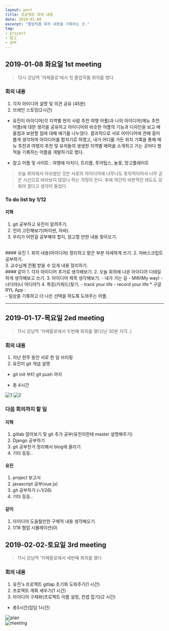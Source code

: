 ```yaml
---
layout: post
title: 프로젝트 회의 내용
date: 2019-01-08
excerpt: "졸업작품 회의 내용을 기록하는 곳."
tag: 
- project 
- 참고 
- 공부
---
```


## 2019-01-08 화요일 1st meeting

> 12시 강남역 '카페올로'에서 첫 졸업작품 회의를 했다. 

### 회의 내용

1. 각자 아이디어 설명 및 의견 공유 (45분)
2. 브레인 스토밍(2시간) 
- 유진이 아이디어(각 지역별 현지 사람 추천 여행 어플)과 나의 아이디어(메뉴 추천 어플)에 대한 
생각을 공유하고 아이디어와 비슷한 어플의 기능과 디자인을 보고 배울점과 보완할 점에 대해 
얘기를 나누었다. 
결과적으로 서로 아이디어에 관해 흥미롭게 생각하여 아이디어를 합치기로 하였고,
내가 어디를 가든 위치 기록을 통해 메뉴 추천과 여행지 추천 및 유저들의 
생생한 지역별 매력을 소개하고 가는 곳마다 행적을 기록하는 어플을 개발하기로 했다.

* 참고 어플 및 사이트 : 여행에 미치다, 트리플, 투어팁스, 놀꽃, 망고플레이트

> 오늘 회의에서 아쉬웠던 것은 서로의 아이디어에 너무나도 호의적이어서 
너무 곧은 시선으로 바라보지 않았나 하는 걱정이 든다. 
후에 약간의 비판적인 태도도 갖춰야 겠다고 생각이 들었다.

### To do list by 1/12

#### 지혁
1. git 공부하고 유진이 알려주기.
2. 언어 고민해보기(파이썬, 자바).
3. 우리가 어떤걸 공부해야 할지, 참고할 만한 내용 찾아오기.
<br>
#### 유진
1. 회의 내용(아이디어) 정리하고 맡은 부분 자세하게 쓰기.
2. 자바스크립트 공부하기.<br>
3. 교수님께 컨펌 받을 수 있게 내용 정리하기.
<br>
#### 같이
1. 각자 아이디어 추가로 생각해보기.
2. 오늘 회의에 나온 아이디어 디테일하게 생각해보고 쓰기.
3. 아이디어 제목 생각해보기.
- 내가 가는 길 
- MW(My way) 
- 너디야(너 어디야?)
4. 특징(키워드)찾기.
- track your life 
- record your life 
* 구글 RYL App : <https://play.google.com/store/apps/details?id=com.backintime&hl=en> <br>
- 일상을 기록하고 더 나은 선택을 하도록 도와주는 어플. <br>

<hr>

## 2019-01-17-목요일 2ed meeting 

> 11시 강남역 '카페올로에서 두번째 회의를 했다(난 30분 지각..) 

### 회의 내용 

1. 지난 한주 동안 서로 한 일 브리핑
2. 유진이 git 개념 설명 
- git init 부터 git push 까지 
* 총 4시간

![1](https://user-images.githubusercontent.com/33630505/51371755-6a7cd900-1b3e-11e9-9dcf-e33563b20d16.jpg)
![2](https://user-images.githubusercontent.com/33630505/51371754-69e44280-1b3e-11e9-92fc-34c728d01c1d.jpg)

### 다음 회의까지 할 일 

#### 지혁
1. gitlab 알아보기 및 git 추가 공부(유진이한테 master 설명해주기)
2. Django 공부하기 
3. git 공부한거 정리해서 blog에 올리기
4. 기타 등등.. 

#### 유진
1. project 보고서
2. javascript 공부(vue.js) 
3. git 공부하기 (~1/26)
4. 기타 등등..

#### 같이 
1. 아이디어 도움될만한 구체적 내용 생각해오기.
2. 1/18 협업 시뮬레이션(0) 


## 2019-02-02-토요일 3rd meeting

> 11시 강남역 '카페올로에서 세번째 회의를 했다

### 회의 내용

1. 유진's 프로젝트 gitlap 초기화 도와주기(1 시간)
2. 프로젝트 계획 세우기(1 시간)
3. 아이디어 구체화(프로젝트 이름 설정, 컨셉 잡기)(2 시간)
- 총5시간(잡담 1시간)

![plan](https://user-images.githubusercontent.com/33630505/52163984-f2add180-272d-11e9-9583-2b317325a7bc.png)<br>
![meeting](https://user-images.githubusercontent.com/33630505/52163869-f9d3e000-272b-11e9-86e8-8d220a6066b4.jpg)
